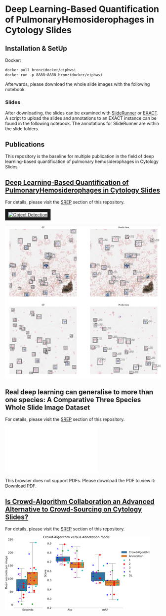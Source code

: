 # Deep Learning-Based Quantification of PulmonaryHemosiderophages in Cytology Slides


## Installation & SetUp

Docker:
```docker
docker pull bronzidocker/eiphwsi
docker run -p 8888:8888 bronzidocker/eiphwsi
```

Afterwards, please download the whole slide images with the following notebook

### Slides

After downloading, the slides can be examined with [SlideRunner](https://github.com/DeepPathology/SlideRunner) or [EXACT](https://github.com/ChristianMarzahl/Exact). A script to upload the slides and annotations to an EXACT instance can be found in the following notebook. The annotations for SlideRunner are within the slide folders.


## Publications

This repository is the baseline for multiple publication in the field of deep learning-based quantification of pulmonary hemosiderophages in Cytology Slides

## [Deep Learning-Based Quantification of PulmonaryHemosiderophages in Cytology Slides](https://www.nature.com/articles/s41598-020-65958-2)

For details, please visit the [SREP](SREP/README.md) section of this repository.

<a href="http://www.youtube.com/watch?feature=player_embedded&v=6azMAYpsyRw" target="_blank"><img src="http://img.youtube.com/vi/6azMAYpsyRw/0.jpg" 
alt="Object Detection" width="240" height="180" border="10" /></a>

![alt text](ReadmeImages/Cells1.png "object detection results.")


## Real deep learning can generalise to more than one species: A Comparative Three Species Whole Slide Image Dataset


For details, please visit the [SREP](SDATA/README.md) section of this repository.

<object data="SDATA/Paper/Overview.pdf" type="application/pdf" width="700px" height="700px">
    <embed src="SDATA/Paper/Overview.pdf">
        <p>This browser does not support PDFs. Please download the PDF to view it: <a href="SDATA/Paper/Overview.pdf">Download PDF</a>.</p>
    </embed>
</object>


## [Is Crowd-Algorithm Collaboration an Advanced Alternative to Crowd-Sourcing on Cytology Slides?](https://link.springer.com/chapter/10.1007/978-3-658-29267-6_5)

For details, please visit the [SREP](SREP/README.md) section of this repository.

![alt text](ReadmeImages/BVM2020.png "Crow-Algorithm collaborration.")
